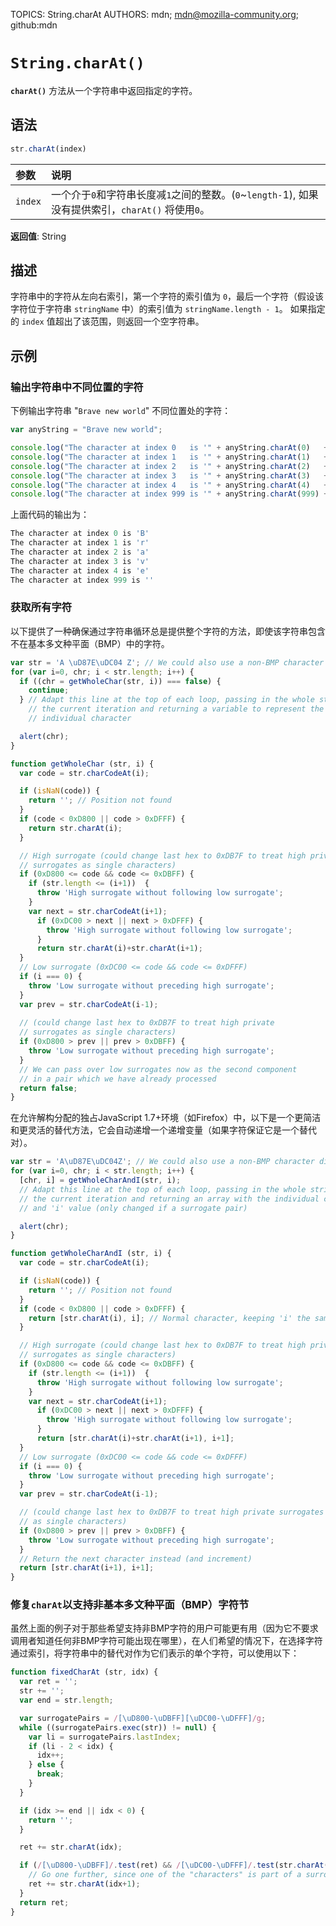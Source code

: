 TOPICS: String.charAt
AUTHORS: mdn; mdn@mozilla-community.org; github:mdn

# `String.charAt()`

**`charAt()`** 方法从一个字符串中返回指定的字符。

## 语法

```javascript
str.charAt(index)
```

| 参数 | 说明 |
| :-- | :-- |
| `index` | 一个介于`0`和字符串长度减`1`之间的整数。(`0`~`length-`1), 如果没有提供索引，`charAt()` 将使用`0`。 |

**返回值**: String

## 描述

字符串中的字符从左向右索引，第一个字符的索引值为 `0`，最后一个字符（假设该字符位于字符串 `stringName` 中）的索引值为 `stringName.length - 1`。
如果指定的 `index` 值超出了该范围，则返回一个空字符串。

## 示例

### 输出字符串中不同位置的字符

下例输出字符串 "`Brave new world`" 不同位置处的字符：

```javascript
var anyString = "Brave new world";

console.log("The character at index 0   is '" + anyString.charAt(0)   + "'");
console.log("The character at index 1   is '" + anyString.charAt(1)   + "'");
console.log("The character at index 2   is '" + anyString.charAt(2)   + "'");
console.log("The character at index 3   is '" + anyString.charAt(3)   + "'");
console.log("The character at index 4   is '" + anyString.charAt(4)   + "'");
console.log("The character at index 999 is '" + anyString.charAt(999) + "'");
```

上面代码的输出为：

```javascript
The character at index 0 is 'B'
The character at index 1 is 'r'
The character at index 2 is 'a'
The character at index 3 is 'v'
The character at index 4 is 'e'
The character at index 999 is ''
```

### 获取所有字符

以下提供了一种确保通过字符串循环总是提供整个字符的方法，即使该字符串包含不在基本多文种平面（BMP）中的字符。

```javascript
var str = 'A \uD87E\uDC04 Z'; // We could also use a non-BMP character directly
for (var i=0, chr; i < str.length; i++) {
  if ((chr = getWholeChar(str, i)) === false) {
    continue;
  } // Adapt this line at the top of each loop, passing in the whole string and
    // the current iteration and returning a variable to represent the
    // individual character

  alert(chr);
}

function getWholeChar (str, i) {
  var code = str.charCodeAt(i);

  if (isNaN(code)) {
    return ''; // Position not found
  }
  if (code < 0xD800 || code > 0xDFFF) {
    return str.charAt(i);
  }

  // High surrogate (could change last hex to 0xDB7F to treat high private
  // surrogates as single characters)
  if (0xD800 <= code && code <= 0xDBFF) {
    if (str.length <= (i+1))  {
      throw 'High surrogate without following low surrogate';
    }
    var next = str.charCodeAt(i+1);
      if (0xDC00 > next || next > 0xDFFF) {
        throw 'High surrogate without following low surrogate';
      }
      return str.charAt(i)+str.charAt(i+1);
  }
  // Low surrogate (0xDC00 <= code && code <= 0xDFFF)
  if (i === 0) {
    throw 'Low surrogate without preceding high surrogate';
  }
  var prev = str.charCodeAt(i-1);
  
  // (could change last hex to 0xDB7F to treat high private
  // surrogates as single characters)
  if (0xD800 > prev || prev > 0xDBFF) {
    throw 'Low surrogate without preceding high surrogate';
  }
  // We can pass over low surrogates now as the second component
  // in a pair which we have already processed
  return false;
}
```

在允许解构分配的独占JavaScript 1.7+环境（如Firefox）中，以下是一个更简洁和更灵活的替代方法，它会自动递增一个递增变量（如果字符保证它是一个替代对）。

```javascript
var str = 'A\uD87E\uDC04Z'; // We could also use a non-BMP character directly
for (var i=0, chr; i < str.length; i++) {
  [chr, i] = getWholeCharAndI(str, i);
  // Adapt this line at the top of each loop, passing in the whole string and
  // the current iteration and returning an array with the individual character
  // and 'i' value (only changed if a surrogate pair)

  alert(chr);
}

function getWholeCharAndI (str, i) {
  var code = str.charCodeAt(i);

  if (isNaN(code)) {
    return ''; // Position not found
  }
  if (code < 0xD800 || code > 0xDFFF) {
    return [str.charAt(i), i]; // Normal character, keeping 'i' the same
  }

  // High surrogate (could change last hex to 0xDB7F to treat high private
  // surrogates as single characters)
  if (0xD800 <= code && code <= 0xDBFF) {
    if (str.length <= (i+1))  {
      throw 'High surrogate without following low surrogate';
    }
    var next = str.charCodeAt(i+1);
      if (0xDC00 > next || next > 0xDFFF) {
        throw 'High surrogate without following low surrogate';
      }
      return [str.charAt(i)+str.charAt(i+1), i+1];
  }
  // Low surrogate (0xDC00 <= code && code <= 0xDFFF)
  if (i === 0) {
    throw 'Low surrogate without preceding high surrogate';
  }
  var prev = str.charCodeAt(i-1);

  // (could change last hex to 0xDB7F to treat high private surrogates
  // as single characters)
  if (0xD800 > prev || prev > 0xDBFF) {
    throw 'Low surrogate without preceding high surrogate';
  }
  // Return the next character instead (and increment)
  return [str.charAt(i+1), i+1];
}
```

### 修复`charAt`以支持非基本多文种平面（BMP）字符节

虽然上面的例子对于那些希望支持非BMP字符的用户可能更有用（因为它不要求调用者知道任何非BMP字符可能出现在哪里），在人们希望的情况下，在选择字符 通过索引，将字符串中的替代对作为它们表示的单个字符，可以使用以下：

```javascript
function fixedCharAt (str, idx) {
  var ret = '';
  str += '';
  var end = str.length;

  var surrogatePairs = /[\uD800-\uDBFF][\uDC00-\uDFFF]/g;
  while ((surrogatePairs.exec(str)) != null) {
    var li = surrogatePairs.lastIndex;
    if (li - 2 < idx) {
      idx++;
    } else {
      break;
    }
  }

  if (idx >= end || idx < 0) {
    return '';
  }

  ret += str.charAt(idx);

  if (/[\uD800-\uDBFF]/.test(ret) && /[\uDC00-\uDFFF]/.test(str.charAt(idx+1))) {
    // Go one further, since one of the "characters" is part of a surrogate pair
    ret += str.charAt(idx+1);
  }
  return ret;
}
```
